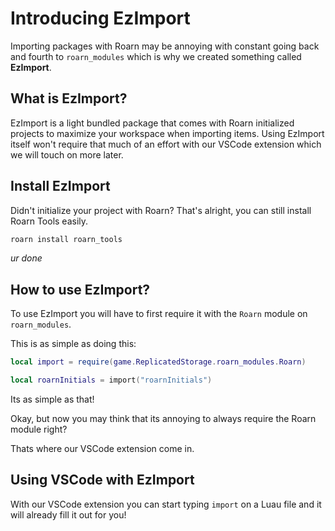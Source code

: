 # Introducing EzImport

Importing packages with Roarn may be annoying with constant going back and fourth to `roarn_modules` which is why we created something called **EzImport**.

## What is EzImport?

EzImport is a light bundled package that comes with Roarn initialized projects to maximize your workspace when importing items. Using EzImport itself won't require that much of an effort with our VSCode extension which we will touch on more later.

## Install EzImport

Didn't initialize your project with Roarn? That's alright, you can still install Roarn Tools easily.

```bash
roarn install roarn_tools
```

_ur done_

## How to use EzImport?

To use EzImport you will have to first require it with the `Roarn` module on `roarn_modules`.

This is as simple as doing this:

```Lua
local import = require(game.ReplicatedStorage.roarn_modules.Roarn)

local roarnInitials = import("roarnInitials")
```

Its as simple as that!

Okay, but now you may think that its annoying to always require the Roarn module right?

Thats where our VSCode extension come in.

## Using VSCode with EzImport

With our VSCode extension you can start typing `import` on a Luau file and it will already fill it out for you!
